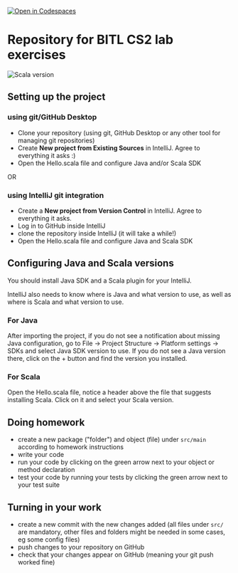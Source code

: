 [![Open in Codespaces](https://classroom.github.com/assets/launch-codespace-f4981d0f882b2a3f0472912d15f9806d57e124e0fc890972558857b51b24a6f9.svg)](https://classroom.github.com/open-in-codespaces?assignment_repo_id=9690113)
# Repository for BITL CS2 lab exercises

![Scala version](https://img.shields.io/badge/Scala-2.12.10-blue)

## Setting up the project

### using git/GitHub Desktop

- Clone your repository (using git, GitHub Desktop or any other tool for managing git repositories)
- Create **New project from Existing Sources** in IntelliJ. Agree to everything it asks :)
- Open the Hello.scala file and configure Java and/or Scala SDK

OR

### using IntelliJ git integration

- Create a **New project from Version Control** in IntelliJ. Agree to everything it asks.
- Log in to GitHub inside IntelliJ
- clone the repository inside IntelliJ (it will take a while!)
- Open the Hello.scala file and configure Java and Scala SDK

## Configuring Java and Scala versions

You should install Java SDK and a Scala plugin for your IntelliJ.

IntelliJ also needs to know where is Java and what version to use, as well as where is Scala and what version to use.

### For Java
After importing the project, if you do not see a notification about missing Java configuration, go to File -> Project Structure -> Platform settings -> SDKs and select Java SDK version to use. If you do not see a Java version there, click on the + button and find the version you installed.

### For Scala 

Open the Hello.scala file, notice a header above the file that suggests installing Scala. Click on it and select your Scala version.

## Doing homework

- create a new package ("folder") and object (file) under `src/main` according to homework instructions
- write your code
- run your code by clicking on the green arrow next to your object or method declaration
- test your code by running your tests by clicking the green arrow next to your test suite

## Turning in your work

- create a new commit with the new changes added (all files under `src/` are mandatory, other files and folders might be needed in some cases, eg some config files)
- push changes to your repository on GitHub
- check that your changes appear on GitHub (meaning your git push worked fine)
